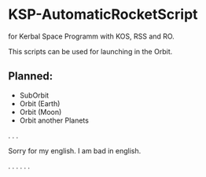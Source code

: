 # KSP-AutomaticRocketScript

for Kerbal Space Programm with KOS, RSS and RO.

This scripts can be used for launching in the Orbit.

## Planned:
- SubOrbit
- Orbit (Earth)
- Orbit (Moon)
- Orbit another Planets

.
.
.

Sorry for my english. I am bad in english.

.
.
.
.
.
.

